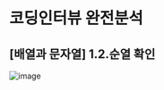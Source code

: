 # 코딩인터뷰 완전분석
## [배열과 문자열] 1.2.순열 확인

![image](https://user-images.githubusercontent.com/53857239/129150599-3c520283-39e0-4c81-9b17-4254143d0485.png)

